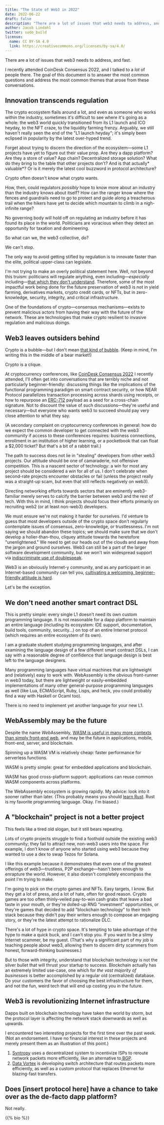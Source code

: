 ```yaml
---
title: "The State of Web3 in 2022"
date: 2022-06-22
draft: false
description: "There are a lot of issues that web3 needs to address, and fast."
author: Jacob Lindahl
twitter: sudo_build
license:
  name: CC BY-SA 4.0
  link: https://creativecommons.org/licenses/by-sa/4.0/
---
```


There are a lot of issues that web3 needs to address, and fast.

I recently attended CoinDesk Consensus 2022, and I talked to a _lot_ of people there. The goal of this document is to answer the most common questions and address the most common themes that arose from these conversations.

## Innovation transcends regulation

The crypto ecosystem flails around a lot, and even as someone who works within the industry, sometimes it's difficult to see where it's going as a whole: the web3 world quickly transitioned from its L1 launch and ICO heyday, to the NFT craze, to the liquidity farming frenzy. Arguably, we still haven't really seen the end of the "L1 launch heyday"; it's simply been eclipsed in popularity by the latest over-hyped trend.

Forget about trying to discern the direction of the ecosystem&mdash;some L1 projects have yet to figure out their value prop. Are they a dapp platform? Are they a store of value? App chain? Decentralized storage solution? What do they bring to the table that other projects don't? And is that actually* valuable*? Or is it merely the latest cool buzzword in protocol architecture?

Crypto often doesn't know what crypto wants.

How, then, could regulators _possibly_ hope to know more about an industry than the industry knows about itself? How can the ranger know where the fences and guardrails need to go to protect and guide along a treacherous trail when the hikers have yet to decide which mountain to climb in a nigh-infinite range?

No governing body will hold off on regulating an industry before it has found its place in the world. Politicians are voracious when they detect an opportunity for taxation and domineering.

So what can we, the web3 collective, do?

We can't stop.

The only way to avoid getting stifled by regulation is to innovate faster than the elite, political upper-class can legislate.

I'm not trying to make an overly political statement here. Well, not beyond this truism: politicians will regulate anything, even including&mdash;_especially_ including&mdash;[that which they don't understand](https://www.cnet.com/news/politics/some-senators-in-congress-capitol-hill-just-dont-get-facebook-and-mark-zuckerberg/). Therefore, some of the most impactful work being done for the future preservation of web3 is not in yield farming, derivatives markets, crypto credit cards, or NFTs, but in zero-knowledge, security, integrity, and critical infrastructure.

One of the foundations of crypto&mdash;consensus mechanisms&mdash;exists to prevent malicious actors from having their way with the future of the network. These are technologies that make crypto resilient to invasive regulation and malicious doings.

## Web3 leaves outsiders behind

Crypto is a bubble&mdash;but I don't mean [that kind of bubble](https://en.wikipedia.org/wiki/Cryptocurrency_bubble). (Keep in mind, I'm writing this in the middle of a bear market!)

Crypto is a clique.

At cryptocurrency conferences, like [CoinDesk Consensus 2022](https://www.coindesk.com/consensus2022/) I recently attended, I'll often get into conversations that are terribly niche and not particularly beginner-friendly: discussing things like the implications of the functional programming paradigm on smart contract security, or how NEAR Protocol parallelizes transaction processing across shards using receipts, or how to repurpose an [ERC-712](https://eips.ethereum.org/EIPS/eip-712) payload as a seed for a cross-chain signature. Not to discount the value of such discussions&mdash;they're useful and necessary&mdash;but everyone who wants web3 to succeed should pay very close attention to what they say.

(A secondary complaint on cryptocurrency conferences in general: how do we expect the common developer to get connected with the web3 community if access to these conferences requires: business connections, enrollment in an institution of higher learning, or a pocketbook that can float a $2,000 ticket? But that's a bit of a rabbit trail.)

The path to success does not lie in "stealing" developers from other web3 projects. Our attitude should be one of camaraderie, not offensive competition. This is a nascent sector of technology: a win for most any project should be considered a win for all of us. I don't celebrate when second-rate projects encounter obstacles or fail (unless the project really was a straight-up scam, but even that still reflects negatively on web3).

Directing networking efforts towards sectors that are eminently web3-familiar merely serves to calcify the barrier between web3 and the rest of tech. With this in mind, I think projects should focus their efforts primarily on recruiting web2 (or at least non-web3) developers.

We must ensure we're not making it harder for ourselves. I'd venture to guess that most developers outside of the crypto space don't regularly contemplate issues of consensus, zero-knowledge, or trustlessness. I'm not saying we should abandon these topics; we should make sure that we don't develop a holier-than-thou, cliquey attitude towards the heretofore "unenlightened." We need to get our heads out of the clouds and away from the jargon and ground ourselves. Web3 can still be a part of the larger software development community, but we won't win widespread support via [indiscriminate use of doublespeak](https://web.archive.org/web/20220614162428/https://www.cusd80.com/cms/lib/AZ01001175/Centricity/Domain/318/The%20World%20of%20Doublespeak-William%20Lutz.pdf).

Web3 is an obviously Internet-y community, and as any participant in an Internet-based community can tell you, [cultivating a welcoming, beginner-friendly attitude is hard](https://stackoverflow.com/).

Let's be the exception.

## We don't need another smart contract DSL

This is pretty simple: every single L1 doesn't need its own custom programming language. It is not reasonable for a dapp platform to maintain an entire language (including its ecosystem: IDE support, documentation, build tools, community, security&hellip;) on top of an entire Internet protocol (which requires an entire ecosystem of its own).

I am a graduate student studying programming languages, and after examining the language design of a few different smart contract DSLs, I can say with a reasonable degree of confidence that language design is best left to the language designers.

Many programming languages have virtual machines that are lightweight and (relatively) easy to work with. WebAssembly is the obvious front-runner in web3 today, but there are lightweight or easily-embedded implementations of many other general-purpose programming languages as well (like Lua, ECMAScript, Ruby, Lisps, and heck, you could probably find a way with Haskell or Ocaml too).

There is no need to implement yet another language for your new L1.

## WebAssembly may be the future

Despite the name *Web*Assembly, [WASM is useful in many more contexts than simply front-end web](https://webassembly.org/docs/non-web/), and may be the future in applications, mobile, front-end, server, and blockchain.

Spinning up a WASM VM is relatively cheap: faster performance for serverless functions.

WASM is pretty simple: great for embedded applications and blockchain.

WASM has good cross-platform support: applications can reuse common WASM components across platforms.

The WebAssembly ecosystem is growing rapidly. My advice: look into it sooner rather than later. (This probably means you should [learn Rust](https://doc.rust-lang.org/stable/book/). Rust is my favorite programming language. Okay. I'm biased.)

## A "blockchain" project is not a better project

This feels like a tired old slogan, but it still bears repeating.

Lots of crypto projects struggle to find a foothold outside the existing web3 community; they fail to attract new, non-web3 users into the space. For example, I don't know of anyone who started using web3 because they wanted to use a dex to swap Tezos for Solana.

I like this example because it demonstrates that even one of the greatest offerings of web3&mdash;trustless, P2P exchange&mdash;hasn't been enough to enrapture the world. However, it also doesn't completely encompass the point I'm trying to make.

I'm going to pick on the crypto games and NFTs. Easy targets, I know. But they get a lot of press, and a lot of hate, often for good reason. Crypto games are too often thinly-veiled pay-to-win cash grabs that leave a bad taste in your mouth, or they're dolled-up RNG "investment" opportunities, or they're games that decided to add "blockchain technology" to their tech stack because they didn't pay their writers enough to compose an engaging story, or they're the latest attempt to rationalize DLC.

There's a lot of hype in crypto space. It's tempting to take advantage of the hype to make a quick buck, and I can't stop you. If you want to be a slimy Internet scammer, be my guest. (That's why a significant part of my job is teaching people about web3, allowing them to discern dirty scammers from honest, forward-thinking businesses.)

But to those with integrity, understand that blockchain technology is not the silver bullet that will thrust your startup to success. Blockchain actually has an extremely limited use-case, one which for _the vast majority of businesses_ is better accomplished by a regular old (centralized) database. Do your customers the favor of choosing the best infrastructure for them, and not the fun, weird tech that will end up costing you in the future.

## Web3 is revolutionizing Internet infrastructure

Dapps built on blockchain technology have taken the world by storm, but the protocol layer is affecting the network stack downwards as well as upwards.

I encountered two interesting projects for the first time over the past week. (Not an endorsement. I have no financial interest in these projects and merely present them as an illustration of this point.)

1. [Syntropy](https://www.syntropynet.com/) uses a decentralized system to incentivize ISPs to reroute network packets more efficiently, like an alternative to[ BGP](https://en.wikipedia.org/wiki/Border_Gateway_Protocol).
1. [Data Vortex](https://www.datavortex.com/) is developing switch architecture that routes packets more efficiently, as well as a custom protocol that replaces Ethernet for blazing-fast transfers.

## Does [insert protocol here] have a chance to take over as the de-facto dapp platform?

Not really.

{{% bio %}}
